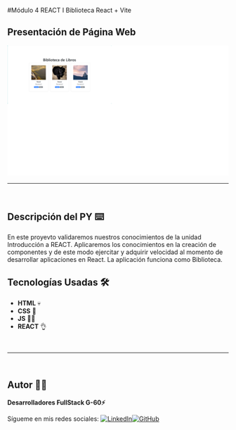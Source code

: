 #Módulo 4 REACT I Biblioteca React + Vite

## Presentación de Página Web

![Presentación Página Web](./src/assets/img/presentacion.png)
<br/>

---

<br/>

## Descripción del PY ⌨️

En este proyevto validaremos nuestros conocimientos de la unidad Introducción a REACT. Aplicaremos los conocimientos en la creación de componentes y de este modo ejercitar y adquirir velocidad al momento de desarrollar aplicaciones en React. La aplicación funciona como Biblioteca.

## Tecnologías Usadas 🛠️

- **HTML** 💀
- **CSS** 🌈
- **JS** 🧑‍💻
- **REACT** 👌

<br/>

---

<br>

## Autor 👨‍💻

**Desarrolladores FullStack G-60⚡**

Sígueme en mis redes sociales: [![LinkedIn](https://img.shields.io/badge/LinkedIn-%230077B5.svg?logo=linkedin&logoColor=white)](https://www.linkedin.com/in/luis-fernando-sanchez-f-67369b2b)[![GitHub](https://img.shields.io/badge/GitHub-black?logo=github)](https://github.com/luisfersan)
<br>
